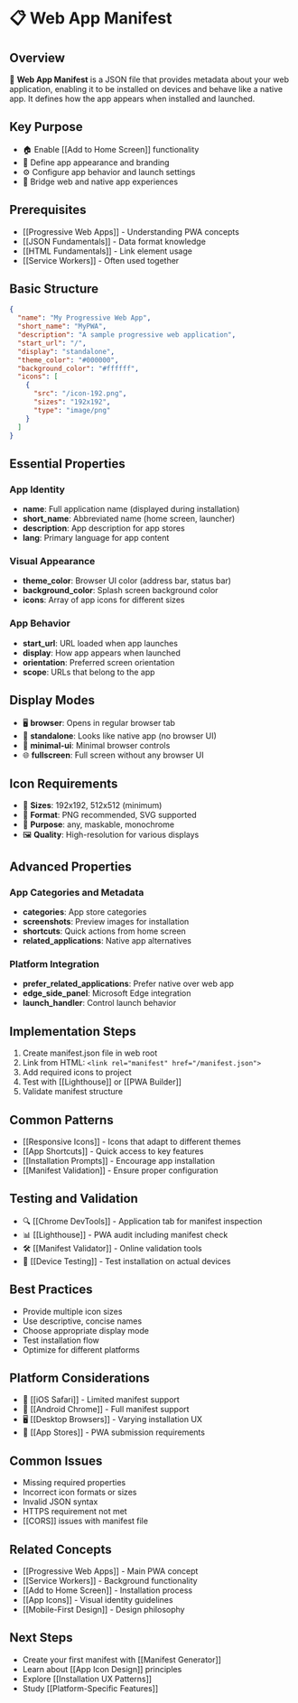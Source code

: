 # 📋 Web App Manifest

## Overview
📱 **Web App Manifest** is a JSON file that provides metadata about your web application, enabling it to be installed on devices and behave like a native app. It defines how the app appears when installed and launched.

## Key Purpose
- 🏠 Enable [[Add to Home Screen]] functionality
- 🎨 Define app appearance and branding
- ⚙️ Configure app behavior and launch settings
- 📱 Bridge web and native app experiences

## Prerequisites
- [[Progressive Web Apps]] - Understanding PWA concepts
- [[JSON Fundamentals]] - Data format knowledge
- [[HTML Fundamentals]] - Link element usage
- [[Service Workers]] - Often used together

## Basic Structure
```json
{
  "name": "My Progressive Web App",
  "short_name": "MyPWA",
  "description": "A sample progressive web application",
  "start_url": "/",
  "display": "standalone",
  "theme_color": "#000000",
  "background_color": "#ffffff",
  "icons": [
    {
      "src": "/icon-192.png",
      "sizes": "192x192",
      "type": "image/png"
    }
  ]
}
```

## Essential Properties

### App Identity
- **name**: Full application name (displayed during installation)
- **short_name**: Abbreviated name (home screen, launcher)
- **description**: App description for app stores
- **lang**: Primary language for app content

### Visual Appearance
- **theme_color**: Browser UI color (address bar, status bar)
- **background_color**: Splash screen background color
- **icons**: Array of app icons for different sizes

### App Behavior
- **start_url**: URL loaded when app launches
- **display**: How app appears when launched
- **orientation**: Preferred screen orientation
- **scope**: URLs that belong to the app

## Display Modes
- 🖥️ **browser**: Opens in regular browser tab
- 📱 **standalone**: Looks like native app (no browser UI)
- 🔗 **minimal-ui**: Minimal browser controls
- 🌐 **fullscreen**: Full screen without any browser UI

## Icon Requirements
- 📐 **Sizes**: 192x192, 512x512 (minimum)
- 🎨 **Format**: PNG recommended, SVG supported
- 📱 **Purpose**: any, maskable, monochrome
- 🖼️ **Quality**: High-resolution for various displays

## Advanced Properties

### App Categories and Metadata
- **categories**: App store categories
- **screenshots**: Preview images for installation
- **shortcuts**: Quick actions from home screen
- **related_applications**: Native app alternatives

### Platform Integration
- **prefer_related_applications**: Prefer native over web app
- **edge_side_panel**: Microsoft Edge integration
- **launch_handler**: Control launch behavior

## Implementation Steps
1. Create manifest.json file in web root
2. Link from HTML: `<link rel="manifest" href="/manifest.json">`
3. Add required icons to project
4. Test with [[Lighthouse]] or [[PWA Builder]]
5. Validate manifest structure

## Common Patterns
- [[Responsive Icons]] - Icons that adapt to different themes
- [[App Shortcuts]] - Quick access to key features
- [[Installation Prompts]] - Encourage app installation
- [[Manifest Validation]] - Ensure proper configuration

## Testing and Validation
- 🔍 [[Chrome DevTools]] - Application tab for manifest inspection
- 📊 [[Lighthouse]] - PWA audit including manifest check
- 🛠️ [[Manifest Validator]] - Online validation tools
- 📱 [[Device Testing]] - Test installation on actual devices

## Best Practices
- Provide multiple icon sizes
- Use descriptive, concise names
- Choose appropriate display mode
- Test installation flow
- Optimize for different platforms

## Platform Considerations
- 🍎 [[iOS Safari]] - Limited manifest support
- 🤖 [[Android Chrome]] - Full manifest support
- 🖥️ [[Desktop Browsers]] - Varying installation UX
- 🏪 [[App Stores]] - PWA submission requirements

## Common Issues
- Missing required properties
- Incorrect icon formats or sizes
- Invalid JSON syntax
- HTTPS requirement not met
- [[CORS]] issues with manifest file

## Related Concepts
- [[Progressive Web Apps]] - Main PWA concept
- [[Service Workers]] - Background functionality
- [[Add to Home Screen]] - Installation process
- [[App Icons]] - Visual identity guidelines
- [[Mobile-First Design]] - Design philosophy

## Next Steps
- Create your first manifest with [[Manifest Generator]]
- Learn about [[App Icon Design]] principles
- Explore [[Installation UX Patterns]]
- Study [[Platform-Specific Features]]